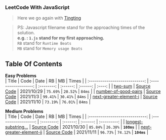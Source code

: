 ### LeetCode With JavaScript

> Here we go again with [Tingting](https://github.com/austinbabe/hackerRank/blob/master/README.md)


> PS: Javascript filename stand for the approaching times of the solution.  
> **e.g. : `1.js` stand for my first approaching.**  
> `RB` stand for `Runtime Beats`  
> `MB` stand for `Memory usage Beats`  
## Table Of Contents

**Easy Problems**  
|             Title              |         Code         |    Date    |    RB    |    MB    | Times  |
| :----------------------------: | :------------------: | :--------: | :------: | :------: | :----: |
|        [two-sum][1web]         | [Source Code][1code] | 2021/10/29 | `75.69%` | `20.52%` | `84ms` |
|  [number-of-good-pairs][3web]  | [Source Code][3code] | 2021/11/3  | `99.41%` | `30.41%` | `84ms` |
| [next-greater-element-i][4web] | [Source Code][4code] | 2021/11/10 | `73.19%` | `76.01%` | `84ms` |

**Medium Problems**  
|              Title              |         Code         |    Date    |    RB    |    MB    |    Times    |
| :-----------------------------: | :------------------: | :--------: | :------: | :------: | :---------: |
|  [longest-substring...][2web]   | [Source Code][2code] | 2021/10/30 | `85.84%` | `26.38%` | **`108ms`** |
| [next-greater-element-ii][5web] | [Source Code][5code] | 2021/11/11 | `96.73%` | `74.12%` | **`104ms`** |

<!-- URL Below -->

[1web]: https://leetcode.com/problems/two-sum/
[1code]:./src/easy/two-sum/1.js

[2web]: https://leetcode.com/problems/longest-substring-without-repeating-characters/
[2code]:./src/medium/longest-substring-without-repeating-characters/1.js

[3web]:https://leetcode.com/problems/number-of-good-pairs/
[3code]:./src/easy/number-of-good-pairs/1.js

[4web]:https://leetcode.com/problems/next-greater-element-i/
[4code]:./src/easy/next-greater-element-i/1.js

[5web]:https://leetcode.com/problems/next-greater-element-ii/
[5code]:./src/medium/next-greater-element-ii/1.js